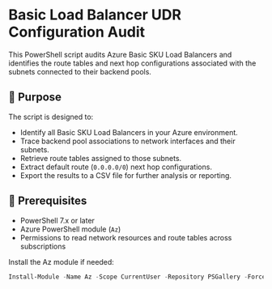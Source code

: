 # Basic Load Balancer UDR Configuration Audit

This PowerShell script audits Azure Basic SKU Load Balancers and identifies the route tables and next hop configurations associated with the subnets connected to their backend pools.

## 📌 Purpose

The script is designed to:
- Identify all Basic SKU Load Balancers in your Azure environment.
- Trace backend pool associations to network interfaces and their subnets.
- Retrieve route tables assigned to those subnets.
- Extract default route (`0.0.0.0/0`) next hop configurations.
- Export the results to a CSV file for further analysis or reporting.

## 🧰 Prerequisites

- PowerShell 7.x or later
- Azure PowerShell module (`Az`)
- Permissions to read network resources and route tables across subscriptions

Install the Az module if needed:

```powershell
Install-Module -Name Az -Scope CurrentUser -Repository PSGallery -Force
